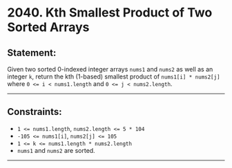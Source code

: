 # 2040. Kth Smallest Product of Two Sorted Arrays
## Statement:
  Given two sorted 0-indexed integer arrays `nums1` and `nums2` as well as an integer `k`, return the kth (1-based) smallest product of `nums1[i] * nums2[j]` where `0 <= i < nums1.length` and `0 <= j < nums2.length`.
  
---
## Constraints:

 + `1 <= nums1.length`, `nums2.length <= 5 * 104`
 + `-105 <= nums1[i]`, `nums2[j] <= 105`
 + `1 <= k <= nums1.length * nums2.length`
 + `nums1` and `nums2` are sorted.

  --------- 

